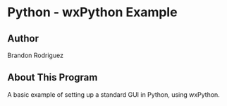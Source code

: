 
# Python - wxPython Example

## Author
Brandon Rodriguez

## About This Program
A basic example of setting up a standard GUI in Python, using wxPython.
